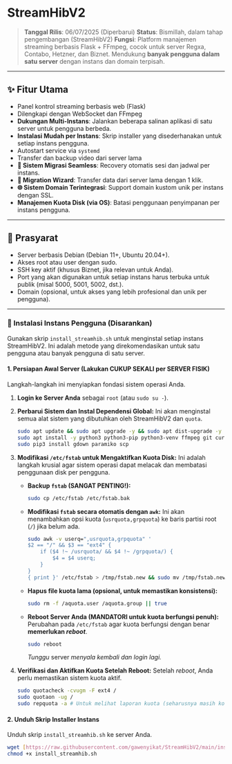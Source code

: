 # StreamHibV2

> **Tanggal Rilis**: 06/07/2025 (Diperbarui)
> **Status**: Bismillah, dalam tahap pengembangan (StreamHibV2)
> **Fungsi**: Platform manajemen streaming berbasis Flask + FFmpeg, cocok untuk server Regxa, Contabo, Hetzner, dan Biznet. Mendukung **banyak pengguna dalam satu server** dengan instans dan domain terpisah.

---

## ✨ Fitur Utama

* Panel kontrol streaming berbasis web (Flask)
* Dilengkapi dengan WebSocket dan FFmpeg
* **Dukungan Multi-Instans**: Jalankan beberapa salinan aplikasi di satu server untuk pengguna berbeda.
* **Instalasi Mudah per Instans**: Skrip installer yang disederhanakan untuk setiap instans pengguna.
* Autostart service via `systemd`
* Transfer dan backup video dari server lama
* **🔄 Sistem Migrasi Seamless**: Recovery otomatis sesi dan jadwal per instans.
* **🚀 Migration Wizard**: Transfer data dari server lama dengan 1 klik.
* **🌐 Sistem Domain Terintegrasi**: Support domain kustom unik per instans dengan SSL.
* **Manajemen Kuota Disk (via OS)**: Batasi penggunaan penyimpanan per instans pengguna.

---

## 🧱 Prasyarat

* Server berbasis Debian (Debian 11+, Ubuntu 20.04+).
* Akses root atau user dengan sudo.
* SSH key aktif (khusus Biznet, jika relevan untuk Anda).
* Port yang akan digunakan untuk setiap instans harus terbuka untuk publik (misal 5000, 5001, 5002, dst.).
* Domain (opsional, untuk akses yang lebih profesional dan unik per pengguna).

---

### 🚀 Instalasi Instans Pengguna (Disarankan)

Gunakan skrip `install_streamhib.sh` untuk menginstal setiap instans StreamHibV2. Ini adalah metode yang direkomendasikan untuk satu pengguna atau banyak pengguna di satu server.

#### 1. Persiapan Awal Server (Lakukan CUKUP SEKALI per SERVER FISIK)

Langkah-langkah ini menyiapkan fondasi sistem operasi Anda.

1.  **Login ke Server Anda** sebagai `root` (atau `sudo su -`).

2.  **Perbarui Sistem dan Instal Dependensi Global:**
    Ini akan menginstal semua alat sistem yang dibutuhkan oleh StreamHibV2 dan `quota`.

    ```bash
    sudo apt update && sudo apt upgrade -y && sudo apt dist-upgrade -y
    sudo apt install -y python3 python3-pip python3-venv ffmpeg git curl wget sudo ufw nginx certbot python3-certbot-nginx quota
    sudo pip3 install gdown paramiko scp
    ```

3.  **Modifikasi `/etc/fstab` untuk Mengaktifkan Kuota Disk:**
    Ini adalah langkah krusial agar sistem operasi dapat melacak dan membatasi penggunaan disk per pengguna.

    * **Backup `fstab` (SANGAT PENTING!):**

        ```bash
        sudo cp /etc/fstab /etc/fstab.bak
        ```

    * **Modifikasi `fstab` secara otomatis dengan `awk`:**
        Ini akan menambahkan opsi kuota (`usrquota,grpquota`) ke baris partisi root (`/`) jika belum ada.

        ```bash
        sudo awk -v userq=",usrquota,grpquota" '
        $2 == "/" && $3 == "ext4" {
            if ($4 !~ /usrquota/ && $4 !~ /grpquota/) {
                $4 = $4 userq;
            }
        }
        { print }' /etc/fstab > /tmp/fstab.new && sudo mv /tmp/fstab.new /etc/fstab
        ```

    * **Hapus file kuota lama (opsional, untuk memastikan konsistensi):**
        ```bash
        sudo rm -f /aquota.user /aquota.group || true
        ```

    * **Reboot Server Anda (MANDATORI untuk kuota berfungsi penuh):**
        Perubahan pada `/etc/fstab` agar kuota berfungsi dengan benar **memerlukan *reboot***.

        ```bash
        sudo reboot
        ```

        *Tunggu* server *menyala kembali dan login lagi.*

4.  **Verifikasi dan Aktifkan Kuota Setelah Reboot:**
    Setelah *reboot*, Anda perlu memastikan sistem kuota aktif.

    ```bash
    sudo quotacheck -cvugm -F ext4 /
    sudo quotaon -ug /
    sudo repquota -a # Untuk melihat laporan kuota (seharusnya masih kosong)
    ```

#### 2. Unduh Skrip Installer Instans

Unduh skrip `install_streamhib.sh` ke server Anda.

```bash
wget [https://raw.githubusercontent.com/gawenyikat/StreamHibV2/main/install_streamhib.sh](https://raw.githubusercontent.com/gawenyikat/StreamHibV2/main/install_streamhib.sh)
chmod +x install_streamhib.sh
